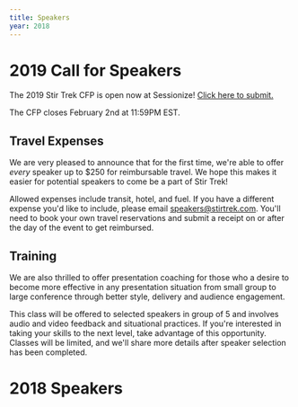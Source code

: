 ```yaml
---
title: Speakers
year: 2018
---
```


# 2019 Call for Speakers

<div class="icon-hr"></div>

The 2019 Stir Trek CFP is open now at Sessionize! <a href="https://sessionize.com/stir-trek-2019">Click here to submit.</a>

The CFP closes February 2nd at 11:59PM EST.

## Travel Expenses
We are very pleased to announce that for the first time, we're able to offer *every* speaker up to $250 for reimbursable travel. We hope this makes it easier for potential speakers to come be a part of Stir Trek!

Allowed expenses include transit, hotel, and fuel. If you have a different expense you'd like to include, please email speakers@stirtrek.com. You'll need to book your own travel reservations and submit a receipt on or after the day of the event to get reimbursed.

## Training
We are also thrilled to offer presentation coaching for those who a desire to become more effective in any presentation situation from small group to large conference through better style, delivery and audience engagement. 

This class will be offered to selected speakers in group of 5 and involves audio and video feedback and situational practices. If you're interested in taking your skills to the next level, take advantage of this opportunity. Classes will be limited, and we'll share more details after speaker selection has been completed.

# 2018 Speakers

<div class="icon-hr"></div>
<br>